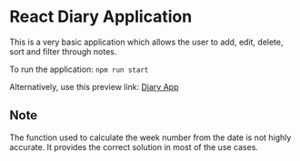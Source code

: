 # React Diary Application
This is a very basic application which allows the user to add, edit, delete, sort and filter through notes.

To run the application:
`npm run start`

Alternatively, use this preview link:
[Diary App]()

## Note
The function used to calculate the week number from the date is not highly accurate. It provides the correct solution
in most of the use cases.
